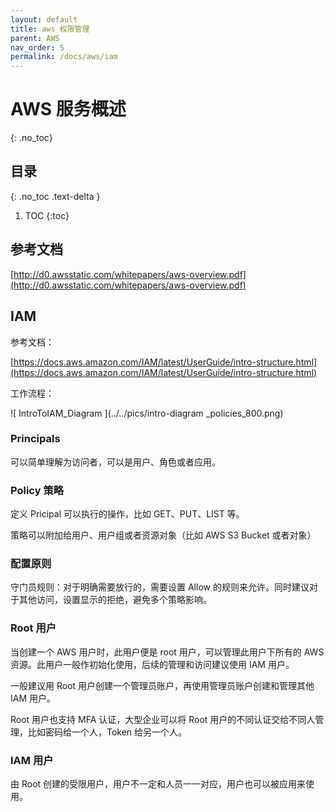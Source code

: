 ```yaml
---
layout: default
title: aws 权限管理
parent: AWS
nav_order: 5
permalink: /docs/aws/iam
---
```


# AWS 服务概述

{: .no_toc}

## 目录

{: .no_toc .text-delta }


1. TOC
{:toc}

## 参考文档

[http://d0.awsstatic.com/whitepapers/aws-overview.pdf](http://d0.awsstatic.com/whitepapers/aws-overview.pdf)

## IAM

参考文档：

[https://docs.aws.amazon.com/IAM/latest/UserGuide/intro-structure.html](https://docs.aws.amazon.com/IAM/latest/UserGuide/intro-structure.html)

工作流程：

![       IntroToIAM_Diagram     ](../../pics/intro-diagram _policies_800.png)



### Principals

可以简单理解为访问者，可以是用户、角色或者应用。

### Policy 策略

定义 Pricipal 可以执行的操作，比如 GET、PUT、LIST 等。

策略可以附加给用户、用户组或者资源对象（比如 AWS S3 Bucket 或者对象）

### 配置原则

守门员规则：对于明确需要放行的，需要设置 Allow 的规则来允许。同时建议对于其他访问，设置显示的拒绝，避免多个策略影响。

### Root 用户

当创建一个 AWS 用户时，此用户便是 root 用户，可以管理此用户下所有的 AWS 资源。此用户一般作初始化使用，后续的管理和访问建议使用 IAM 用户。

一般建议用 Root 用户创建一个管理员账户，再使用管理员账户创建和管理其他 IAM 用户。

Root 用户也支持 MFA 认证，大型企业可以将 Root 用户的不同认证交给不同人管理，比如密码给一个人，Token 给另一个人。

### IAM 用户

由 Root 创建的受限用户，用户不一定和人员一一对应，用户也可以被应用来使用。



